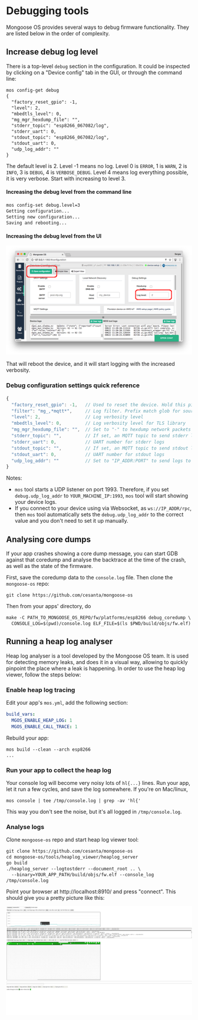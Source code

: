 # Debugging tools

Mongoose OS provides several ways to debug firmware functionality. They
are listed below in the order of complexity.

## Increase debug log level

There is a top-level `debug` section in the configuration. It could be
inspected by clicking on a "Device config" tab in the GUI, or through the
command line:

<pre class="command-line language-bash" data-user="chris" data-host="localhost" data-output="2-100"><code>mos config-get debug
{
  "factory_reset_gpio": -1,
  "level": 2,
  "mbedtls_level": 0,
  "mg_mgr_hexdump_file": "",
  "stderr_topic": "esp8266_067082/log",
  "stderr_uart": 0,
  "stdout_topic": "esp8266_067082/log",
  "stdout_uart": 0,
  "udp_log_addr": ""
}</code></pre>

The default level is 2. Level -1 means no log. Level 0 is `ERROR`, 1 is `WARN`,
2 is `INFO`, 3 is `DEBUG`, 4 is `VERBOSE_DEBUG`. Level 4 means log everything
possible, it is very verbose. Start with increasing to level 3.

#### Increasing the debug level from the command line

<pre class="command-line language-bash" data-user="chris" data-host="localhost" data-output="2-100"><code>mos config-set debug.level=3
Getting configuration...
Setting new configuration...
Saving and rebooting...</code></pre>

#### Increasing the debug level from the UI

![](images/mos5.png)

That will reboot the device, and it will start logging with the increased
verbosity.

### Debug configuration settings quick reference

```javascript
{
  "factory_reset_gpio": -1,   // Used to reset the device. Hold this pin down and reboot to reset
  "filter": "mg_,*mqtt*",     // Log filter. Prefix match glob for source file or function name
  "level": 2,                 // Log verbosity level
  "mbedtls_level": 0,         // Log verbosity level for TLS library
  "mg_mgr_hexdump_file": "",  // Set to "-" to hexdump network packets
  "stderr_topic": "",         // If set, an MQTT topic to send stderr logs to
  "stderr_uart": 0,           // UART number for stderr logs
  "stdout_topic": "",         // If set, an MQTT topic to send stdout logs to
  "stdout_uart": 0,           // UART number for stdout logs
  "udp_log_addr": ""          // Set to "IP_ADDR:PORT" to send logs to this UDP address
}
```

Notes:
- `mos` tool starts a UDP listener on port 1993. Therefore, if you set
  `debug.udp_log_addr` to `YOUR_MACHINE_IP:1993`, `mos` tool will start showing
  your device logs.
- If you connect to your device using via Websocket, as `ws://IP_ADDR/rpc`,
  then `mos` tool automatically sets the `debug.udp_log_addr` to the correct
  value and you don't need to set it up manually.

## Analysing core dumps

If your app crashes showing a core dump message, you can start GDB against
that coredump and analyse the backtrace at the time of the crash, as well
as the state of the firmware.

First, save the coredump data to the `console.log` file.
Then clone the `mongoose-os` repo:
<pre class="command-line language-bash" data-user="chris" data-host="localhost" data-output="100"><code>git clone https://github.com/cesanta/mongoose-os</code></pre>

Then from your apps' directory, do
<pre class="command-line language-bash" data-user="chris" data-host="localhost" data-output="2-20"><code>make -C PATH_TO_MONGOOSE_OS_REPO/fw/platforms/esp8266 debug_coredump \
  CONSOLE_LOG=$(pwd)/console.log ELF_FILE=$(ls $PWD/build/objs/fw.elf)</code></pre>

## Running a heap log analyser

Heap log analyser is a tool developed by the Mongoose OS team. It is used
for detecting memory leaks, and does it in a visual way, allowing to
quickly pinpoint the place where a leak is happening. In order to use
the heap log viewer, follow the steps below:

### Enable heap log tracing

Edit your app's `mos.yml`, add the following section:

```yaml
build_vars:
  MGOS_ENABLE_HEAP_LOG: 1
  MGOS_ENABLE_CALL_TRACE: 1
```

Rebuild your app:

<pre class="command-line language-bash" data-user="chris" data-host="localhost" data-output="2-100"><code>mos build --clean --arch esp8266
...</code></pre>

### Run your app to collect the heap log

Your console log will become very noisy lots of `hl{...}` lines.
Run your app, let it run a few cycles, and save the log somewhere.
If you're on Mac/linux,
<pre class="command-line language-bash" data-user="chris" data-host="localhost" data-output="2-100"><code>mos console | tee /tmp/console.log | grep -av 'hl{'</code></pre>
This way you don't see the noise, but it's all logged in `/tmp/console.log`.

### Analyse logs

Clone `mongoose-os` repo and start heap log viewer tool:

<pre class="command-line language-bash" data-user="chris" data-host="localhost" data-output="100"><code>git clone https://github.com/cesanta/mongoose-os
cd mongoose-os/tools/heaplog_viewer/heaplog_server
go build
./heaplog_server --logtostderr --document_root .. \
  --binary=YOUR_APP_PATH/build/objs/fw.elf --console_log /tmp/console.log</code></pre>

Point your browser at http://localhost:8910/ and press "connect".
This should give you a pretty picture like this:

![](images/heaplog1.png)
